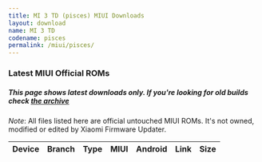 ```yaml
---
title: MI 3 TD (pisces) MIUI Downloads
layout: download
name: MI 3 TD
codename: pisces
permalink: /miui/pisces/
---
```

### Latest MIUI Official ROMs
##### This page shows latest downloads only. If you're looking for old builds check [the archive](/archive/miui/pisces/)
*Note*: All files listed here are official untouched MIUI ROMs. It's not owned, modified or edited by Xiaomi Firmware Updater.


<div class="table-responsive-md" id="table-wrapper">
<table id="miui" class="compact table table-striped table-hover table-sm">
    <thead class="thead-dark">
        <tr>
            <th>Device</th>
            <th>Branch</th>
            <th>Type</th>
            <th>MIUI</th>
            <th>Android</th>
            <th>Link</th>
            <th>Size</th>
        </tr>
    </thead>
    <script>loadMiuiDownloads('pisces')</script>
</table>
</div>


